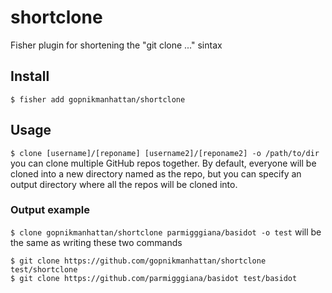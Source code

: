 # shortclone
Fisher plugin for shortening the "git clone ..." sintax

## **Install** 
`$ fisher add gopnikmanhattan/shortclone`

## **Usage**
`$ clone [username]/[reponame] [username2]/[reponame2] -o /path/to/dir`
you can clone multiple GitHub repos together. By default, everyone will be cloned into a new directory named as the repo, but you can specify an output directory where all the repos will be cloned into.

### **Output example**
`$ clone gopnikmanhattan/shortclone parmigggiana/basidot -o test`
will be the same as writing these two commands
```
$ git clone https://github.com/gopnikmanhattan/shortclone test/shortclone
$ git clone https://github.com/parmigggiana/basidot test/basidot
```

